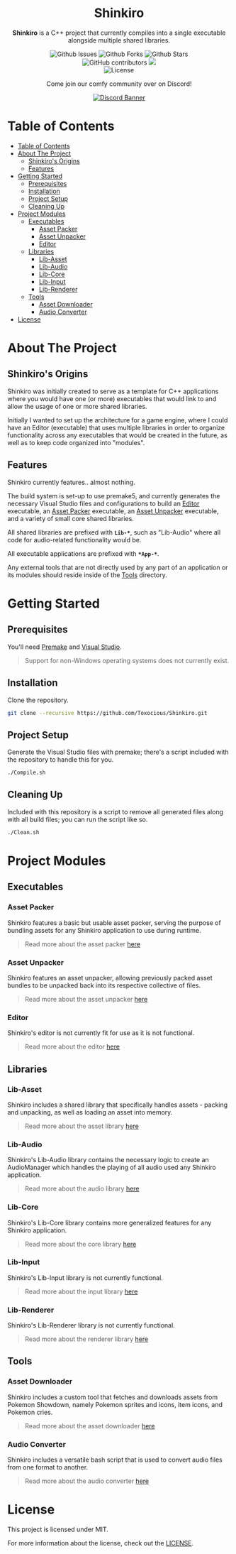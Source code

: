 <div align="center">
  <!-- <img src="..." title="Shinkiro Logo" alt="Shinkiro Logo" /> -->
  <h1 align="center">Shinkiro</h1>

  **Shinkiro** is a C++ project that currently compiles into a single executable alongside multiple shared libraries.

  <img alt="Github Issues" src="https://img.shields.io/github/issues/Toxocious/Shinkiro?style=for-the-badge&logo=appveyor" />
  <img alt="Github Forks" src="https://img.shields.io/github/forks/Toxocious/Shinkiro?style=for-the-badge&logo=appveyor" />
  <img alt="Github Stars" src="https://img.shields.io/github/stars/Toxocious/Shinkiro?style=for-the-badge&logo=appveyor" />
  <br />

  <img alt="GitHub contributors" src="https://img.shields.io/github/contributors/Toxocious/Shinkiro?style=for-the-badge">
    <a href="https://visitorbadge.io/status?path=https%3A%2F%2Fgithub.com%2FToxocious%Shinkiro">
    <img src="https://api.visitorbadge.io/api/visitors?path=https%3A%2F%2Fgithub.com%2FToxocious%Shinkiro&label=Views&countColor=%234a618f&labelStyle=upper" />
  </a>
  <br />

  <img alt="License" src="https://img.shields.io/github/license/Toxocious/Shinkiro?style=for-the-badge&logo=appveyor" />

  Come join our comfy community over on Discord!

  <a href="https://discord.gg/NRZ2zWfpwK" target="_blank">
    <img src="https://discord.com/api/guilds/1002005327555862620/widget.png?style=banner2" alt="Discord Banner" />
  </a>
</div>



# Table of Contents
- [Table of Contents](#table-of-contents)
- [About The Project](#about-the-project)
  - [Shinkiro's Origins](#shinkiros-origins)
  - [Features](#features)
- [Getting Started](#getting-started)
  - [Prerequisites](#prerequisites)
  - [Installation](#installation)
  - [Project Setup](#project-setup)
  - [Cleaning Up](#cleaning-up)
- [Project Modules](#project-modules)
  - [Executables](#executables)
    - [Asset Packer](#asset-packer)
    - [Asset Unpacker](#asset-unpacker)
    - [Editor](#editor)
  - [Libraries](#libraries)
    - [Lib-Asset](#lib-asset)
    - [Lib-Audio](#lib-audio)
    - [Lib-Core](#lib-core)
    - [Lib-Input](#lib-input)
    - [Lib-Renderer](#lib-renderer)
  - [Tools](#tools)
    - [Asset Downloader](#asset-downloader)
    - [Audio Converter](#audio-converter)
- [License](#license)



# About The Project
## Shinkiro's Origins
Shinkiro was initially created to serve as a template for C++ applications where you would have one (or more) executables that would link to and allow the usage of one or more shared libraries.

Initially I wanted to set up the architecture for a game engine, where I could have an Editor (executable) that uses multiple libraries in order to organize functionality across any executables that would be created in the future, as well as to keep code organized into "modules".

## Features
Shinkiro currently features.. almost nothing.

The build system is set-up to use premake5, and currently generates the necessary Visual Studio files and configurations to build an [Editor](./Projects/App-Editor/) executable, an [Asset Packer](./Projects/App-AssetPacker/) executable, an [Asset Unpacker](./Projects/App-AssetUnpacker/) executable, and a variety of small core shared libraries.

All shared libraries are prefixed with **`Lib-*`**, such as "Lib-Audio" where all code for audio-related functionality would be.

All executable applications are prefixed with **`*App-*`**.

Any external tools that are not directly used by any part of an application or its modules should reside inside of the [Tools](./Tools) directory.



# Getting Started
## Prerequisites
You'll need [Premake](https://premake.github.io/download) and [Visual Studio](https://visualstudio.microsoft.com/vs/community/).

> Support for non-Windows operating systems does not currently exist.

## Installation
Clone the repository.

```bash
git clone --recursive https://github.com/Toxocious/Shinkiro.git
```

## Project Setup
Generate the Visual Studio files with premake; there's a script included with the repository to handle this for you.

```sh
./Compile.sh
```

## Cleaning Up
Included with this repository is a script to remove all generated files along with all build files; you can run the script like so.

```sh
./Clean.sh
```


# Project Modules

## Executables
### Asset Packer
Shinkiro features a basic but usable asset packer, serving the purpose of bundling assets for any Shinkiro application to use during runtime.
> Read more about the asset packer [here](./Projects/App-AssetPacker/README.md)

### Asset Unpacker
Shinkiro features an asset unpacker, allowing previously packed asset bundles to be unpacked back into its respective collective of files.
> Read more about the asset unpacker [here](./Projects/App-AssetUnpacker/README.md)

### Editor
Shinkiro's editor is not currently fit for use as it is not functional.
> Read more about the editor [here](./Projects/App-Editor/README.md)

## Libraries
### Lib-Asset
Shinkiro includes a shared library that specifically handles assets - packing and unpacking, as well as loading an asset into memory.
> Read more about the asset library [here](./Projects/Lib-Asset/README.md)

### Lib-Audio
Shinkiro's Lib-Audio library contains the necessary logic to create an AudioManager which handles the playing of all audio used any Shinkiro application.
> Read more about the audio library [here](./Projects/Lib-Audio/README.md)

### Lib-Core
Shinkiro's Lib-Core library contains more generalized features for any Shinkiro application.
> Read more about the core library [here](./Projects/Lib-Core/README.md)

### Lib-Input
Shinkiro's Lib-Input library is not currently functional.
> Read more about the input library [here](./Projects/Lib-Input/README.md)

### Lib-Renderer
Shinkiro's Lib-Renderer library is not currently functional.
> Read more about the renderer library [here](./Projects/Lib-Renderer/README.md)

## Tools
### Asset Downloader
Shinkiro includes a custom tool that fetches and downloads assets from Pokemon Showdown, namely Pokemon sprites and icons, item icons, and Pokemon cries.
> Read more about the asset downloader [here](./Tools/Asset_Downloader/README.md)

### Audio Converter
Shinkiro includes a versatile bash script that is used to convert audio files from one format to another.
> Read more about the audio converter [here](./Tools/Audio_Converter/README.md)




# License
This project is licensed under MIT.

For more information about the license, check out the [LICENSE](LICENSE.md).
